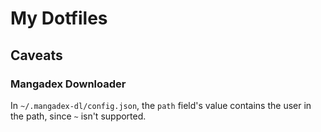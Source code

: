 # My Dotfiles

## Caveats

### Mangadex Downloader

In `~/.mangadex-dl/config.json`, the `path` field's value contains the user in the path, since `~` isn't supported.
